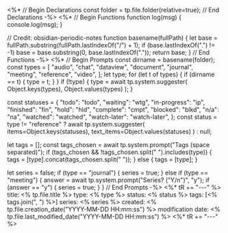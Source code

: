 <%*
// Begin Declarations
const folder = tp.file.folder(relative=true);
// End Declarations
-%>
<%*
// Begin Functions
function log(msg) {
    console.log(msg);
}

// Credit: obsidian-periodic-notes
function basename(fullPath) {
    let base = fullPath.substring(fullPath.lastIndexOf("/") + 1);
    if (base.lastIndexOf(".") != -1) base = base.substring(0, base.lastIndexOf("."));
    return base;
}
// End Functions
-%>
<%*
// Begin Prompts
const dirname = basename(folder);
const types = [
    "audio",
    "chat",
    "dataview",
    "document",
    "journal",
    "meeting",
    "reference",
    "video",
];
let type;
for (let t of types) {
    if (dirname == t) {
        type = t;
    }
}
if (!type) {
    type = await tp.system.suggester(
        Object.keys(types), Object.values(types)
    );
}

const statuses = {
    "todo": "todo",
    "waiting": "wtg",
    "in-progress": "ip",
    "finished": "fin",
    "hold": "hld",
    "complete": "cmpt",
    "blocked": "blkd",
    "n/a": "na",
    "watched": "watched",
    "watch-later": "watch-later",
};
const status = type != "reference" ? await
    tp.system.suggester(
        items=Object.keys(statuses),
        text_items=Object.values(statuses)
    ) : null;

let tags = [];
const tags_chosen = await tp.system.prompt("Tags (space separated)");
if (tags_chosen && !tags_chosen.split(" ").includes(type)) {
    tags = [type].concat(tags_chosen.split(" "));
} else {
    tags = [type];
}

let series = false;
if (type == "journal") {
    series = true;
} else if (type == "meeting") {
    answer = await tp.system.prompt("Series? (\"Y/n\")", "y");
    if (answer == "y") {
        series = true;
    }
}
// End Prompts
-%>
<%* tR += "---" %>
title: <% tp.file.title %>
type: <% type %>
status: <% status %>
tags: [<% tags.join(", ") %>]
series: <% series %>
created: <% tp.file.creation_date("YYYY-MM-DD HH:mm:ss") %>
modification date: <% tp.file.last_modified_date("YYYY-MM-DD HH:mm:ss") %>
<%* tR += "---" %>
